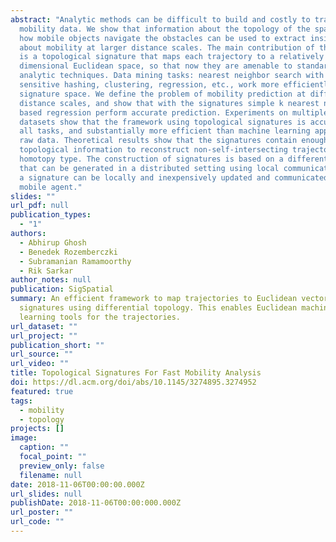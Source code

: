 ```yaml
---
abstract: "Analytic methods can be difficult to build and costly to train for
  mobility data. We show that information about the topology of the space and
  how mobile objects navigate the obstacles can be used to extract insights
  about mobility at larger distance scales. The main contribution of this paper
  is a topological signature that maps each trajectory to a relatively low
  dimensional Euclidean space, so that now they are amenable to standard
  analytic techniques. Data mining tasks: nearest neighbor search with locality
  sensitive hashing, clustering, regression, etc., work more efficiently in this
  signature space. We define the problem of mobility prediction at different
  distance scales, and show that with the signatures simple k nearest neighbor
  based regression perform accurate prediction. Experiments on multiple real
  datasets show that the framework using topological signatures is accurate on
  all tasks, and substantially more efficient than machine learning applied to
  raw data. Theoretical results show that the signatures contain enough
  topological information to reconstruct non-self-intersecting trajectories upto
  homotopy type. The construction of signatures is based on a differential form
  that can be generated in a distributed setting using local communication, and
  a signature can be locally and inexpensively updated and communicated by a
  mobile agent."
slides: ""
url_pdf: null
publication_types:
  - "1"
authors:
  - Abhirup Ghosh
  - Benedek Rozemberczki
  - Subramanian Ramamoorthy
  - Rik Sarkar
author_notes: null
publication: SigSpatial
summary: An efficient framework to map trajectories to Euclidean vectors called
  signatures using differential topology. This enables Euclidean machine
  learning tools for the trajectories.
url_dataset: ""
url_project: ""
publication_short: ""
url_source: ""
url_video: ""
title: Topological Signatures For Fast Mobility Analysis
doi: https://dl.acm.org/doi/abs/10.1145/3274895.3274952
featured: true
tags:
  - mobility
  - topology
projects: []
image:
  caption: ""
  focal_point: ""
  preview_only: false
  filename: null
date: 2018-11-06T00:00:00.000Z
url_slides: null
publishDate: 2018-11-06T00:00:000.000Z
url_poster: ""
url_code: ""
---
```

